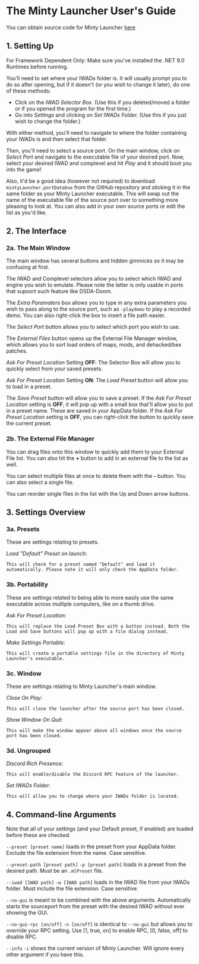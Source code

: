 # The Minty Launcher User's Guide

You can obtain source code for Minty Launcher [here](https://github.com/PENGUINCODER1/Minty-Launcher)

## 1. Setting Up
For Framework Dependent Only: Make sure you've installed the .NET 9.0 Runtimes before running.

You'll need to set where your IWADs folder is. It will usually prompt you to do so after opening, but if it doesn't (or you wish to change it later), do one of these methods:
* Click on the *IWAD Selector Box.* (Use this if you deleted/moved a folder or if you opened the program for the first time.)
* Go into *Settings* and clicking on *Set IWADs Folder.* (Use this if you just wish to change the folder.)

With either method, you'll need to navigate to where the folder containing your IWADs is and then select that folder.

Then, you'll need to select a source port. On the main window, click on *Select Port* and navigate to the executable file of your desired port.
Now, select your desired IWAD and complevel and hit *Play* and it should boot you into the game!

Also, it'd be a good idea (however not required) to download `mintyLauncher.portDatabse` from the GitHub repository and sticking it in the same folder as your Minty Launcher executable.
This will swap out the name of the executable file of the source port over to something more pleasing to look at. You can also add in your own source ports or edit the list as you'd like.

## 2. The Interface

### 2a. The Main Window
The main window has several buttons and hidden gimmicks so it may be confusing at first.

The IWAD and Complevel selectors allow you to select which IWAD and engine you wish to emulate. Please note the latter is only usable in ports that supoort such feature like DSDA-Doom.

The *Extra Paramaters* box allows you to type in any extra parameters you wish to pass along to the source port, such as `-playdemo` to play a recorded demo.
You can also right-click the box to insert a file path easier.

The *Select Port* button allows you to select which port you wish to use.

The *External Files* button opens up the External File Manager window, which allows you to sort load orders of maps, mods, and dehacked/bex patches.

*Ask For Preset Location* Setting **OFF**: The Selector Box will allow you to quickly select from your saved presets.

*Ask For Preset Location* Setting **ON**: The *Load Preset* button will allow you to load in a preset.

The *Save Preset* button will allow you to save a preset. If the *Ask For Preset Location* setting is **OFF**, it will pop up with a small box that'll allow you to put in a preset name. These are saved in your AppData folder.
If the *Ask For Preset Location* setting is **OFF**, you can right-click the button to quickly save the current preset.

### 2b. The External File Manager
You can drag files onto this window to quickly add them to your External File list. You can also hit the **+** button to add in an external file to the list as well.

You can select multiple files at once to delete them with the **-** button. You can also select a single file.

You can reorder single files in the list with the Up and Down arrow buttons.

## 3. Settings Overview

### 3a. Presets
These are settings relating to presets.

*Load "Default" Preset on launch*: 

	This will check for a preset named "Default" and load it automatically. Please note it will only check the AppData folder.
	
### 3b. Portability
These are settings related to being able to more easily use the same executable across multiple computers, like on a thumb drive.

*Ask For Preset Location*:

	This will replace the Load Preset Box with a button instead. Both the Load and Save buttons will pop up with a file dialog instead.
	
*Make Settings Portable*:
	
	This will create a portable settings file in the directory of Minty Launcher's executable.
	
### 3c. Window
These are settings relating to Minty Launcher's main window.

*Close On Play*:

	This will close the launcher after the source port has been closed.
	
*Show Window On Quit*:

	This will make the window appear above all windows once the source port has been closed.
	
### 3d. Ungrouped

*Discord Rich Presence*:

	This will enable/disable the Discord RPC feature of the launcher.
	
*Set IWADs Folder*:

	This will allow you to change where your IWADs folder is located.
	
## 4. Command-line Arguments
Note that all of your settings (and your Default preset, if enabled) are loaded before these are checked.

`--preset [preset name]` loads in the preset from your AppData folder. Exclude the file extension from the name. Case sensitive.

`--preset-path [preset path]` `-p [preset path]` loads in a preset from the desired path. Must be an `.mlPreset` file.

`--iwad [IWAD path]` `-w [IWAD path]` loads in the IWAD file from your IWADs folder. Must include the file extension. Case sensitive.

`--no-gui` is meant to be combined with the above arguments. Automatically starts the sourceport from the preset with the desired IWAD without ever showing the GUI.

`--no-gui-rpc [on/off]` `-n [on/off]` is identical to `--no-gui` but allows you to override your RPC setting. Use [1, true, on] to enable RPC, [0, false, off] to disable RPC.

`--info` `-i` shows the current version of Minty Launcher. Will ignore every other argument if you have this.